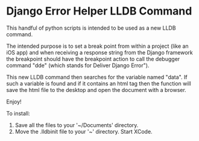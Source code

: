 Django Error Helper LLDB Command
================================

This handful of python scripts is intended to be used as a new LLDB command.

The intended purpose is to set a break point from within a project (like an iOS app) and when receiving a response string from the Django framework the breakpoint should have the breakpoint action to call the debugger command "dde" (which stands for Deliver Django Error").

This new LLDB command then searches for the variable named "data". If such a variable is found and if it contains an html tag then the function will save the html file to the desktop and open the document with a browser.

Enjoy!


To install:

1. Save all the files to your '~/Documents' directory.
2. Move the .lldbinit file to your '~' directory. Start XCode.
